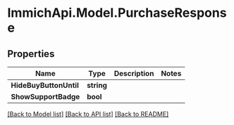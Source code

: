 # ImmichApi.Model.PurchaseResponse

## Properties

Name | Type | Description | Notes
------------ | ------------- | ------------- | -------------
**HideBuyButtonUntil** | **string** |  | 
**ShowSupportBadge** | **bool** |  | 

[[Back to Model list]](../README.md#documentation-for-models) [[Back to API list]](../README.md#documentation-for-api-endpoints) [[Back to README]](../README.md)

